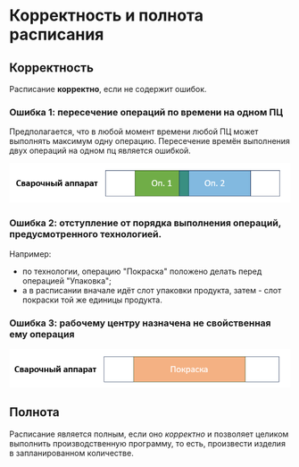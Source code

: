 # Корректность и полнота расписания

## Корректность

Расписание **корректно**, если не содержит ошибок.

### Ошибка 1: пересечение операций по времени на одном ПЦ

Предполагается, что в любой момент времени любой ПЦ может выполнять максимум одну операцию.
Пересечение времён выполнения двух операций на одном пц является ошибкой.

![schedule error 1](images/scheduleError1.png)

### Ошибка 2: отступление от порядка выполнения операций, предусмотренного технологией.

Например:
- по технологии, операцию "Покраска" положено делать перед операцией "Упаковка";
- а в расписании вначале идёт слот упаковки продукта, затем - слот покраски той же единицы продукта.


### Ошибка 3: рабочему центру назначена не свойственная ему операция

![schedule error 2](images/scheduleError2.png)

## Полнота

Расписание является полным, если оно *корректно* и позволяет целиком выполнить производственную программу, то есть, произвести изделия в запланированном количестве.
